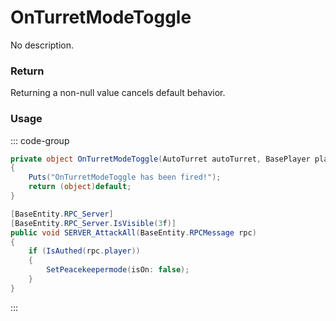 # OnTurretModeToggle
<Badge type="info" text="Turret"/>[<Badge type="danger" text="Carbon Compatible"/>](https://github.com/CarbonCommunity/Carbon)[<Badge type="warning" text="Oxide Compatible"/>](https://github.com/OxideMod/Oxide.Rust)
No description.
### Return
Returning a non-null value cancels default behavior.

### Usage
::: code-group
```csharp [Example]
private object OnTurretModeToggle(AutoTurret autoTurret, BasePlayer player)
{
	Puts("OnTurretModeToggle has been fired!");
	return (object)default;
}
```
```csharp [Source — Assembly-CSharp @ AutoTurret]
[BaseEntity.RPC_Server]
[BaseEntity.RPC_Server.IsVisible(3f)]
public void SERVER_AttackAll(BaseEntity.RPCMessage rpc)
{
	if (IsAuthed(rpc.player))
	{
		SetPeacekeepermode(isOn: false);
	}
}

```
:::
